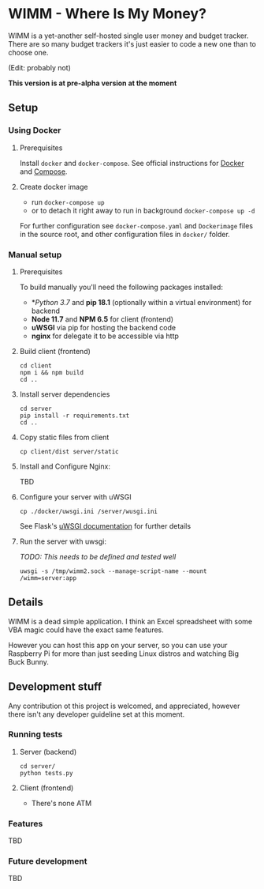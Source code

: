 # WIMM - Where Is My Money?

WIMM is a yet-another self-hosted single user money and budget tracker.
There are so many budget trackers it's just easier to code a new one
than to choose one.

(Edit: probably not)

**This version is at pre-alpha version at the moment**

## Setup

### Using Docker

1. Prerequisites

    Install `docker` and `docker-compose`.
    See official instructions for
    [Docker](https://www.docker.com/get-started) and
    [Compose](https://docs.docker.com/compose/install/).

2. Create docker image

    - run `docker-compose up` 
    - or to detach it right away to run in background `docker-compose up -d`

    For further configuration see `docker-compose.yaml` and 
    `Dockerimage` files in the source root, and other configuration 
    files in `docker/` folder.

### Manual setup

1. Prerequisites

    To build manually you'll need the following packages installed:

    - **Python 3.7* and **pip 18.1** (optionally within a virtual environment) for backend
    - **Node 11.7** and **NPM 6.5** for client (frontend)
    - **uWSGI** via pip for hosting the backend code
    - **nginx** for delegate it to be accessible via http

1. Build client (frontend)

    ```
    cd client
    npm i && npm build
    cd ..
    ```

2. Install server dependencies
    ```
    cd server
    pip install -r requirements.txt
    cd ..
    ```

3. Copy static files from client
    ```
    cp client/dist server/static
    ```

3. Install and Configure Nginx:

    TBD

3. Configure your server with uWSGI
    ```
    cp ./docker/uwsgi.ini /server/wusgi.ini
    ```
    See Flask's [uWSGI documentation](http://flask.pocoo.org/docs/1.0/deploying/uwsgi/) for further details

4. Run the server with uwsgi:
    
    *TODO: This needs to be defined and tested well*
    ```
    uwsgi -s /tmp/wimm2.sock --manage-script-name --mount /wimm=server:app
    ```

## Details

WIMM is a dead simple application. I think an Excel spreadsheet
with some VBA magic could have the exact same features.

However you can host this app on your server, so you can use
your Raspberry Pi for more than just seeding Linux distros and
watching Big Buck Bunny.

## Development stuff

Any contribution ot this project is welcomed, and appreciated, however there isn't any developer guideline set at this moment.

### Running tests

1. Server (backend)

    ```
    cd server/
    python tests.py
    ```

2. Client (frontend)
    - There's none ATM

### Features

TBD

### Future development

TBD
